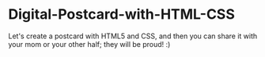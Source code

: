 # Digital-Postcard-with-HTML-CSS
Let's create a postcard with HTML5 and CSS, and then you can share it with your mom or your other half; they will be proud! :)
